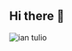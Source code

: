 ## Hi there 👋

![ian tulio](https://github.com/user-attachments/assets/0c8af3a6-e092-4282-8a66-8e4dc582dd49)
